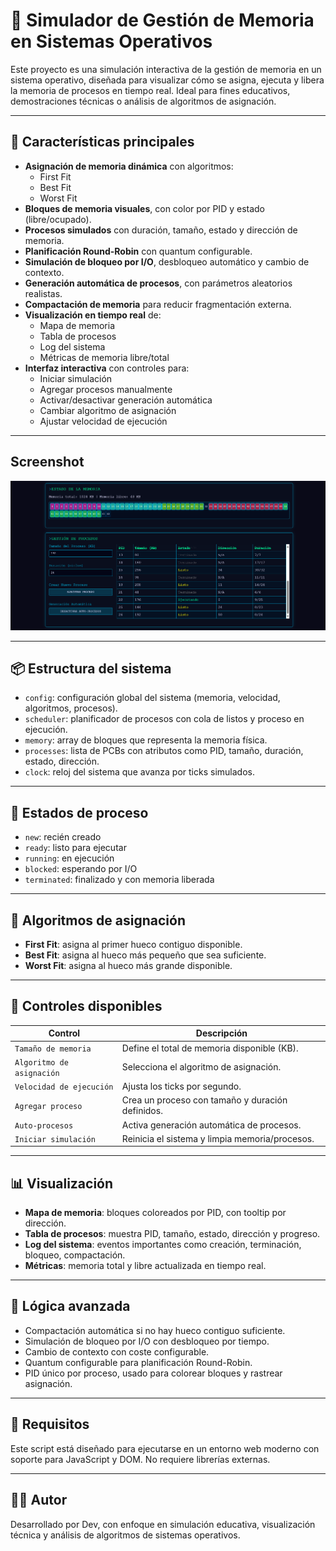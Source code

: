 # 🧠 Simulador de Gestión de Memoria en Sistemas Operativos

Este proyecto es una simulación interactiva de la gestión de memoria en un sistema operativo, diseñada para visualizar cómo se asigna, ejecuta y libera la memoria de procesos en tiempo real. Ideal para fines educativos, demostraciones técnicas o análisis de algoritmos de asignación.

---

## 🚀 Características principales

- **Asignación de memoria dinámica** con algoritmos:
  - First Fit
  - Best Fit
  - Worst Fit
- **Bloques de memoria visuales**, con color por PID y estado (libre/ocupado).
- **Procesos simulados** con duración, tamaño, estado y dirección de memoria.
- **Planificación Round-Robin** con quantum configurable.
- **Simulación de bloqueo por I/O**, desbloqueo automático y cambio de contexto.
- **Generación automática de procesos**, con parámetros aleatorios realistas.
- **Compactación de memoria** para reducir fragmentación externa.
- **Visualización en tiempo real** de:
  - Mapa de memoria
  - Tabla de procesos
  - Log del sistema
  - Métricas de memoria libre/total
- **Interfaz interactiva** con controles para:
  - Iniciar simulación
  - Agregar procesos manualmente
  - Activar/desactivar generación automática
  - Cambiar algoritmo de asignación
  - Ajustar velocidad de ejecución

---

## Screenshot

![img](img/screenshot.png)

---

## 📦 Estructura del sistema

- `config`: configuración global del sistema (memoria, velocidad, algoritmos, procesos).
- `scheduler`: planificador de procesos con cola de listos y proceso en ejecución.
- `memory`: array de bloques que representa la memoria física.
- `processes`: lista de PCBs con atributos como PID, tamaño, duración, estado, dirección.
- `clock`: reloj del sistema que avanza por ticks simulados.

---

## 🧮 Estados de proceso

- `new`: recién creado
- `ready`: listo para ejecutar
- `running`: en ejecución
- `blocked`: esperando por I/O
- `terminated`: finalizado y con memoria liberada

---

## 🧪 Algoritmos de asignación

- **First Fit**: asigna al primer hueco contiguo disponible.
- **Best Fit**: asigna al hueco más pequeño que sea suficiente.
- **Worst Fit**: asigna al hueco más grande disponible.

---

## 🧰 Controles disponibles

| Control                  | Descripción |
|--------------------------|-------------|
| `Tamaño de memoria`      | Define el total de memoria disponible (KB). |
| `Algoritmo de asignación`| Selecciona el algoritmo de asignación. |
| `Velocidad de ejecución` | Ajusta los ticks por segundo. |
| `Agregar proceso`        | Crea un proceso con tamaño y duración definidos. |
| `Auto-procesos`          | Activa generación automática de procesos. |
| `Iniciar simulación`     | Reinicia el sistema y limpia memoria/procesos. |

---

## 📊 Visualización

- **Mapa de memoria**: bloques coloreados por PID, con tooltip por dirección.
- **Tabla de procesos**: muestra PID, tamaño, estado, dirección y progreso.
- **Log del sistema**: eventos importantes como creación, terminación, bloqueo, compactación.
- **Métricas**: memoria total y libre actualizada en tiempo real.

---

## 🧠 Lógica avanzada

- Compactación automática si no hay hueco contiguo suficiente.
- Simulación de bloqueo por I/O con desbloqueo por tiempo.
- Cambio de contexto con coste configurable.
- Quantum configurable para planificación Round-Robin.
- PID único por proceso, usado para colorear bloques y rastrear asignación.

---

## 📌 Requisitos

Este script está diseñado para ejecutarse en un entorno web moderno con soporte para JavaScript y DOM. No requiere librerías externas.

---

## 🧑‍💻 Autor

Desarrollado por Dev, con enfoque en simulación educativa, visualización técnica y análisis de algoritmos de sistemas operativos.